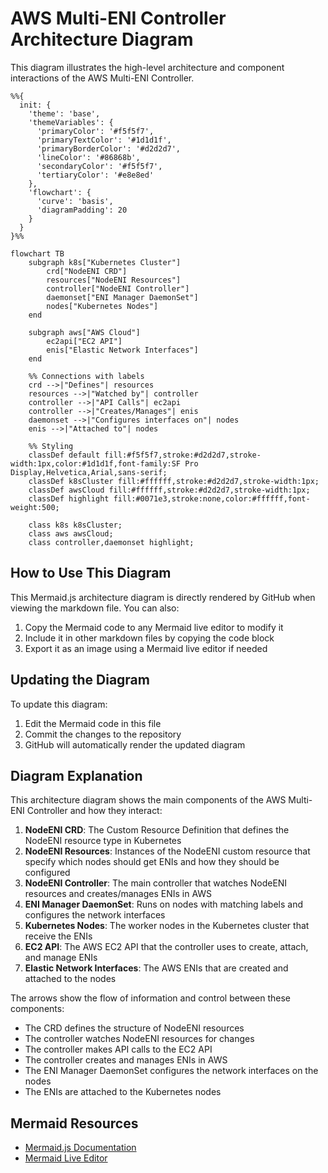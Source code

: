 # AWS Multi-ENI Controller Architecture Diagram

This diagram illustrates the high-level architecture and component interactions of the AWS Multi-ENI Controller.

```mermaid
%%{
  init: {
    'theme': 'base',
    'themeVariables': {
      'primaryColor': '#f5f5f7',
      'primaryTextColor': '#1d1d1f',
      'primaryBorderColor': '#d2d2d7',
      'lineColor': '#86868b',
      'secondaryColor': '#f5f5f7',
      'tertiaryColor': '#e8e8ed'
    },
    'flowchart': {
      'curve': 'basis',
      'diagramPadding': 20
    }
  }
}%%

flowchart TB
    subgraph k8s["Kubernetes Cluster"]
        crd["NodeENI CRD"]
        resources["NodeENI Resources"]
        controller["NodeENI Controller"]
        daemonset["ENI Manager DaemonSet"]
        nodes["Kubernetes Nodes"]
    end
    
    subgraph aws["AWS Cloud"]
        ec2api["EC2 API"]
        enis["Elastic Network Interfaces"]
    end
    
    %% Connections with labels
    crd -->|"Defines"| resources
    resources -->|"Watched by"| controller
    controller -->|"API Calls"| ec2api
    controller -->|"Creates/Manages"| enis
    daemonset -->|"Configures interfaces on"| nodes
    enis -->|"Attached to"| nodes
    
    %% Styling
    classDef default fill:#f5f5f7,stroke:#d2d2d7,stroke-width:1px,color:#1d1d1f,font-family:SF Pro Display,Helvetica,Arial,sans-serif;
    classDef k8sCluster fill:#ffffff,stroke:#d2d2d7,stroke-width:1px;
    classDef awsCloud fill:#ffffff,stroke:#d2d2d7,stroke-width:1px;
    classDef highlight fill:#0071e3,stroke:none,color:#ffffff,font-weight:500;
    
    class k8s k8sCluster;
    class aws awsCloud;
    class controller,daemonset highlight;
```

## How to Use This Diagram

This Mermaid.js architecture diagram is directly rendered by GitHub when viewing the markdown file. You can also:

1. Copy the Mermaid code to any Mermaid live editor to modify it
2. Include it in other markdown files by copying the code block
3. Export it as an image using a Mermaid live editor if needed

## Updating the Diagram

To update this diagram:

1. Edit the Mermaid code in this file
2. Commit the changes to the repository
3. GitHub will automatically render the updated diagram

## Diagram Explanation

This architecture diagram shows the main components of the AWS Multi-ENI Controller and how they interact:

1. **NodeENI CRD**: The Custom Resource Definition that defines the NodeENI resource type in Kubernetes
2. **NodeENI Resources**: Instances of the NodeENI custom resource that specify which nodes should get ENIs and how they should be configured
3. **NodeENI Controller**: The main controller that watches NodeENI resources and creates/manages ENIs in AWS
4. **ENI Manager DaemonSet**: Runs on nodes with matching labels and configures the network interfaces
5. **Kubernetes Nodes**: The worker nodes in the Kubernetes cluster that receive the ENIs
6. **EC2 API**: The AWS EC2 API that the controller uses to create, attach, and manage ENIs
7. **Elastic Network Interfaces**: The AWS ENIs that are created and attached to the nodes

The arrows show the flow of information and control between these components:
- The CRD defines the structure of NodeENI resources
- The controller watches NodeENI resources for changes
- The controller makes API calls to the EC2 API
- The controller creates and manages ENIs in AWS
- The ENI Manager DaemonSet configures the network interfaces on the nodes
- The ENIs are attached to the Kubernetes nodes

## Mermaid Resources

- [Mermaid.js Documentation](https://mermaid-js.github.io/mermaid/#/)
- [Mermaid Live Editor](https://mermaid.live/)
